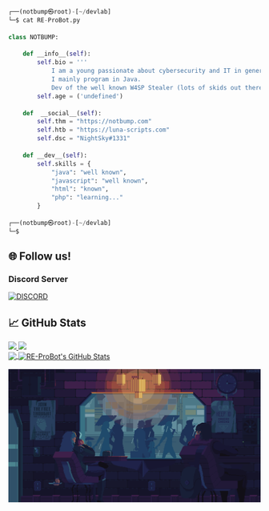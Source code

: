 ```python
┌──(notbump㉿root)-[~/devlab]
└─$ cat RE-ProBot.py

class NOTBUMP:

    def __info__(self):
        self.bio = '''
            I am a young passionate about cybersecurity and IT in general.
            I mainly program in Java.
            Dev of the well known W4SP Stealer (lots of skids out there claiming its theres)'''
        self.age = ('undefined')

    def  __social__(self):
        self.thm = "https://notbump.com"
        self.htb = "https://luna-scripts.com"
        self.dsc = "NightSky#1331"
    
    def __dev__(self):
        self.skills = {
            "java": "well known",
            "javascript": "well known",
            "html": "known",
            "php": "learning..."
        }
        
┌──(notbump㉿root)-[~/devlab]
└─$
```




## 🌐 Follow us!
### Discord Server
[![DISCORD](https://invidget.switchblade.xyz/UNfdzPf)](https://discord.com/invite/UNfdzPf)


## &#x1f4c8; GitHub Stats

<a href="https://github.com/xiaotox-devfr?tab=followers">
  <img src="https://img.shields.io/github/followers/RE-ProBot">
</a>

<a href="https://github.com/RE-ProBot">
   <img src="https://komarev.com/ghpvc/?username=RE-ProBot">
</a>
</br>

<a href="https://github.com/RE-ProBot">
  <img align="center" src="https://github-readme-stats.vercel.app/api/top-langs/?username=RE-ProBot&title_color=ff3855&text_color=30d5c8&icon_color=ffff00&bg_color=291b29" />
</a>

<a href="https://github.com/RE-ProBot">
  <img align="center" src="https://github-readme-stats.vercel.app/api?username=RE-ProBot&show_icons=true&line_height=27&count_private=true&title_color=ff3855&text_color=30d5c8&icon_color=ffff00&bg_color=291b29" alt="RE-ProBot's GitHub Stats" />
</a>
</br>
</br>
<img src="https://github.com/HawksDev/HawksDev/blob/main/SociableCleanErmine-max-1mb.gif" width="700">
